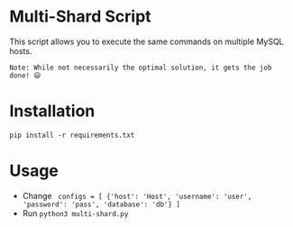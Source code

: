 # Multi-Shard Script
This script allows you to execute the same commands on multiple MySQL hosts.

    Note: While not necessarily the optimal solution, it gets the job done! 😄


# Installation
    pip install -r requirements.txt
# Usage
* Change ``` configs = [
    {'host': 'Host', 'username': 'user', 'password': 'pass', 'database': 'db'}
]```
* Run ```python3 multi-shard.py```
